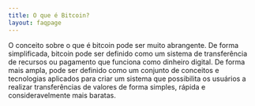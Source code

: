 ```yaml
---
title: O que é Bitcoin?
layout: faqpage
---
```

O conceito sobre o que é bitcoin pode ser muito abrangente. De forma simplificada, bitcoin pode ser definido como um sistema de transferência de recursos ou pagamento que funciona como dinheiro digital. De forma mais ampla, pode ser definido como um conjunto de conceitos e tecnologias aplicados para criar um sistema que possibilita os usuários a realizar transferências de valores de forma simples, rápida e consideravelmente mais baratas.
